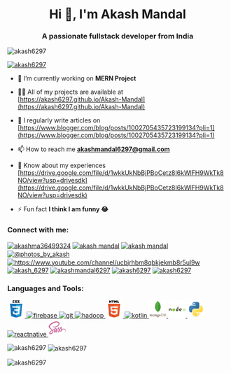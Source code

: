 <h1 align="center">Hi 👋, I'm Akash Mandal</h1>
<h3 align="center">A passionate fullstack developer from India</h3>

<p align="left"> <img src="https://komarev.com/ghpvc/?username=akash6297&label=Profile%20views&color=0e75b6&style=flat" alt="akash6297" /> </p>

<p align="left"> <a href="https://github.com/ryo-ma/github-profile-trophy"><img src="https://github-profile-trophy.vercel.app/?username=akash6297" alt="akash6297" /></a> </p>

- 🔭 I’m currently working on **MERN Project**

- 👨‍💻 All of my projects are available at [https://akash6297.github.io/Akash-Mandal](https://akash6297.github.io/Akash-Mandal)

- 📝 I regularly write articles on [https://www.blogger.com/blog/posts/1002705435723199134?pli=1](https://www.blogger.com/blog/posts/1002705435723199134?pli=1)

- 📫 How to reach me **akashmandal6297@gmail.com**

- 📄 Know about my experiences [https://drive.google.com/file/d/1wkkUkNbBjPBoCetz8I6kWlFH9WkTk8NO/view?usp=drivesdk](https://drive.google.com/file/d/1wkkUkNbBjPBoCetz8I6kWlFH9WkTk8NO/view?usp=drivesdk)

- ⚡ Fun fact **I think I am funny 😂**

<h3 align="left">Connect with me:</h3>
<p align="left">
<a href="https://twitter.com/akashma36499324" target="blank"><img align="center" src="https://raw.githubusercontent.com/rahuldkjain/github-profile-readme-generator/master/src/images/icons/Social/twitter.svg" alt="akashma36499324" height="30" width="40" /></a>
<a href="https://linkedin.com/in/akash mandal" target="blank"><img align="center" src="https://raw.githubusercontent.com/rahuldkjain/github-profile-readme-generator/master/src/images/icons/Social/linked-in-alt.svg" alt="akash mandal" height="30" width="40" /></a>
<a href="https://fb.com/akash mandal" target="blank"><img align="center" src="https://raw.githubusercontent.com/rahuldkjain/github-profile-readme-generator/master/src/images/icons/Social/facebook.svg" alt="akash mandal" height="30" width="40" /></a>
<a href="https://instagram.com/@photos_by_akash" target="blank"><img align="center" src="https://raw.githubusercontent.com/rahuldkjain/github-profile-readme-generator/master/src/images/icons/Social/instagram.svg" alt="@photos_by_akash" height="30" width="40" /></a>
<a href="https://www.youtube.com/c/https://www.youtube.com/channel/ucbjrhbm8qbkjekmb8r5ul9w" target="blank"><img align="center" src="https://raw.githubusercontent.com/rahuldkjain/github-profile-readme-generator/master/src/images/icons/Social/youtube.svg" alt="https://www.youtube.com/channel/ucbjrhbm8qbkjekmb8r5ul9w" height="30" width="40" /></a>
<a href="https://www.codechef.com/users/akash_6297" target="blank"><img align="center" src="https://cdn.jsdelivr.net/npm/simple-icons@3.1.0/icons/codechef.svg" alt="akash_6297" height="30" width="40" /></a>
<a href="https://www.hackerrank.com/akashmandal6297" target="blank"><img align="center" src="https://raw.githubusercontent.com/rahuldkjain/github-profile-readme-generator/master/src/images/icons/Social/hackerrank.svg" alt="akashmandal6297" height="30" width="40" /></a>
<a href="https://www.leetcode.com/akash6297" target="blank"><img align="center" src="https://raw.githubusercontent.com/rahuldkjain/github-profile-readme-generator/master/src/images/icons/Social/leet-code.svg" alt="akash6297" height="30" width="40" /></a>
<a href="https://auth.geeksforgeeks.org/user/akash6297" target="blank"><img align="center" src="https://raw.githubusercontent.com/rahuldkjain/github-profile-readme-generator/master/src/images/icons/Social/geeks-for-geeks.svg" alt="akash6297" height="30" width="40" /></a>
</p>


<h3 align="left">Languages and Tools:</h3>
<p align="left"> <a href="https://www.w3schools.com/css/" target="_blank" rel="noreferrer"> <img src="https://raw.githubusercontent.com/devicons/devicon/master/icons/css3/css3-original-wordmark.svg" alt="css3" width="40" height="40"/> </a> <a href="https://firebase.google.com/" target="_blank" rel="noreferrer"> <img src="https://www.vectorlogo.zone/logos/firebase/firebase-icon.svg" alt="firebase" width="40" height="40"/> </a> <a href="https://git-scm.com/" target="_blank" rel="noreferrer"> <img src="https://www.vectorlogo.zone/logos/git-scm/git-scm-icon.svg" alt="git" width="40" height="40"/> </a> <a href="https://hadoop.apache.org/" target="_blank" rel="noreferrer"> <img src="https://www.vectorlogo.zone/logos/apache_hadoop/apache_hadoop-icon.svg" alt="hadoop" width="40" height="40"/> </a> <a href="https://www.w3.org/html/" target="_blank" rel="noreferrer"> <img src="https://raw.githubusercontent.com/devicons/devicon/master/icons/html5/html5-original-wordmark.svg" alt="html5" width="40" height="40"/> </a> <a href="https://kotlinlang.org" target="_blank" rel="noreferrer"> <img src="https://www.vectorlogo.zone/logos/kotlinlang/kotlinlang-icon.svg" alt="kotlin" width="40" height="40"/> </a> <a href="https://www.mongodb.com/" target="_blank" rel="noreferrer"> <img src="https://raw.githubusercontent.com/devicons/devicon/master/icons/mongodb/mongodb-original-wordmark.svg" alt="mongodb" width="40" height="40"/> </a> <a href="https://nodejs.org" target="_blank" rel="noreferrer"> <img src="https://raw.githubusercontent.com/devicons/devicon/master/icons/nodejs/nodejs-original-wordmark.svg" alt="nodejs" width="40" height="40"/> </a> <a href="https://www.python.org" target="_blank" rel="noreferrer"> <img src="https://raw.githubusercontent.com/devicons/devicon/master/icons/python/python-original.svg" alt="python" width="40" height="40"/> </a> <a href="https://reactnative.dev/" target="_blank" rel="noreferrer"> <img src="https://reactnative.dev/img/header_logo.svg" alt="reactnative" width="40" height="40"/> </a> <a href="https://sass-lang.com" target="_blank" rel="noreferrer"> <img src="https://raw.githubusercontent.com/devicons/devicon/master/icons/sass/sass-original.svg" alt="sass" width="40" height="40"/> </a> </p>

<p><img align="left" src="https://github-readme-stats.vercel.app/api/top-langs?username=akash6297&show_icons=true&locale=en&layout=compact" alt="akash6297" /></p>

<p>&nbsp;<img align="center" src="https://github-readme-stats.vercel.app/api?username=akash6297&show_icons=true&locale=en" alt="akash6297" /></p>

<p><img align="center" src="https://github-readme-streak-stats.herokuapp.com/?user=akash6297&" alt="akash6297" /></p>

